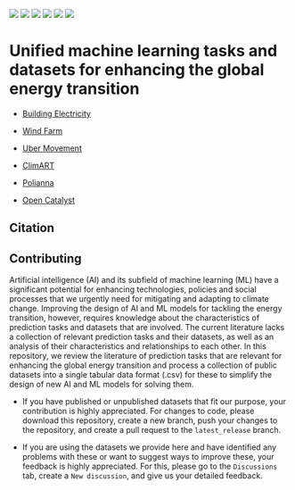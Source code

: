 <img src="https://img.shields.io/badge/Building_Electricity-ready-blue"/> <img src="https://img.shields.io/badge/Wind_Farm-ready-blue"/> <img src="https://img.shields.io/badge/Uber_Movement-ready-blue"/> <img src="https://img.shields.io/badge/ClimART-ready-blue"/> <img src="https://img.shields.io/badge/Open_Catalyst-preparing-red"/> <img src="https://img.shields.io/badge/Polianna-ready-blue"/>

# Unified machine learning tasks and datasets for enhancing the global energy transition

* [Building Electricity](https://github.com/ArsamAryandoust/EnergyTransitionTasks/tree/master/datasets/BuildingElectricity)

* [Wind Farm](https://github.com/ArsamAryandoust/EnergyTransitionTasks/tree/master/datasets/WindFarm)

* [Uber Movement](https://github.com/ArsamAryandoust/EnergyTransitionTasks/tree/master/datasets/UberMovement)

* [ClimART](https://github.com/ArsamAryandoust/EnergyTransitionTasks/tree/master/datasets/ClimART)

* [Polianna](https://github.com/ArsamAryandoust/EnergyTransitionTasks/tree/master/datasets/Polianna)

* [Open Catalyst](https://github.com/ArsamAryandoust/EnergyTransitionTasks/tree/master/datasets/OpenCatalyst)


## Citation


## Contributing

Artificial intelligence (AI) and its subfield of machine learning (ML) have a
significant potential for enhancing technologies, policies and social processes
that we urgently need for mitigating and adapting to climate change. Improving the
design of AI and ML models for tackling the energy transition, however, requires
knowledge about the characteristics of prediction tasks and datasets that are involved.
The current literature lacks a collection of relevant prediction tasks and their
datasets, as well as an analysis of their characteristics and relationships to each
other. In this repository, we review the literature of prediction tasks that are
relevant for enhancing the global energy transition and process a collection of
public datasets into a single tabular data format (.csv) for these to simplify the
design of new AI and ML models for solving them.

* If you have published or unpublished datasets that fit our purpose, your 
contribution is highly appreciated. For changes to code, please download this 
repository, create a new branch, push your changes to the repository, and 
create a pull request to the `latest_release` branch.

* If you are using the datasets we provide here and have identified any 
problems with these or want to suggest ways to improve these, your feedback is 
highly appreciated. For this, please go to the `Discussions` tab, create a 
`New discussion`, and give us your detailed feedback.



<!-- ## Getting started -->


